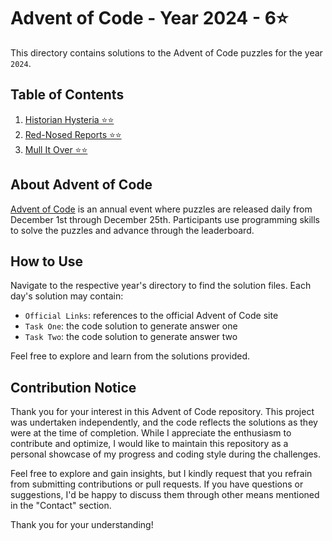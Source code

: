 # Advent of Code - Year 2024 - 6⭐

This directory contains solutions to the Advent of Code puzzles for the year `2024`.

## Table of Contents

1. [Historian Hysteria ⭐⭐](https://github.com/ThatsLiamS/AdventOfCode/blob/main/2024/Day%201.md)
2. [Red-Nosed Reports ⭐⭐](https://github.com/ThatsLiamS/AdventOfCode/blob/main/2024/Day%202.md)
3. [Mull It Over ⭐⭐](https://github.com/ThatsLiamS/AdventOfCode/blob/main/2024/Day%203.md)


## About Advent of Code

[Advent of Code](https://adventofcode.com/) is an annual event where puzzles are released daily from December 1st through December 25th. Participants use programming skills to solve the puzzles and advance through the leaderboard.

## How to Use

Navigate to the respective year's directory to find the solution files. Each day's solution may contain:

- `Official Links`: references to the official Advent of Code site
- `Task One`: the code solution to generate answer one
- `Task Two`: the code solution to generate answer two

Feel free to explore and learn from the solutions provided.

## Contribution Notice

Thank you for your interest in this Advent of Code repository. This project was undertaken independently, and the code reflects the solutions as they were at the time of completion. While I appreciate the enthusiasm to contribute and optimize, I would like to maintain this repository as a personal showcase of my progress and coding style during the challenges.

Feel free to explore and gain insights, but I kindly request that you refrain from submitting contributions or pull requests. If you have questions or suggestions, I'd be happy to discuss them through other means mentioned in the "Contact" section.

Thank you for your understanding!
